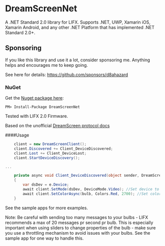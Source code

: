
# DreamScreenNet

A .NET Standard 2.0 library for LIFX.
Supports .NET, UWP, Xamarin iOS, Xamarin Android, and any other .NET Platform that has implemented .NET Standard 2.0+.

## Sponsoring

If you like this library and use it a lot, consider sponsoring me. Anything helps and encourages me to keep going.

See here for details: https://github.com/sponsors/d8ahazard


### NuGet

Get the [Nuget package here](http://www.nuget.org/packages/DreamScreenNet/):
```
PM> Install-Package DreamScreenNet 
```

Tested with LIFX 2.0 Firmware.

Based on the unofficial [DreamScreen protocol docs](https://github.com/d8ahazard/DreamscreenDocs/blob/master/docs/DreamScreen%20V2%20WiFi%20UDP%20Protocol%20Rev%205.pdf)

####Usage

```csharp
	client = new DreamScreenClient();
	client.Discovered += Client_DeviceDiscovered;
	client.Lost += Client_DeviceLost;
	client.StartDeviceDiscovery();

...

	private async void Client_DeviceDiscovered(object sender, DreamScreenClient.DeviceDiscoveryEventArgs e)
	{
		var dsDev = e.Device;
		await client.SetMode(dsDev, DeviceMode.Video); //Set device to video mode
		await client.SetColorAsync(bulb, Colors.Red, 2700); //Set color to Red and 2700K Temperature			
	}

```
See the sample apps for more examples.

Note: Be careful with sending too many messages to your bulbs - LIFX recommends a max of 20 messages pr second pr bulb.
This is especially important when using sliders to change properties of the bulb - make sure you use a throttling
mechanism to avoid issues with your bulbs. See the sample app for one way to handle this.
